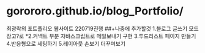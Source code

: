 # gorororo.github.io/blog_Portfolio/
최광락의 포트폴리오 웹사이트
220719진행
##+나중에 추가할것
1.블로그 글쓰기 모드 장고?로
*2.커넥트 부분 자바스크립트로 메일보내기 구현
3.투드리스트 페이지 만들기
4.반응형으로 세팅하기
5.레이아웃 손보기 더꾸며보기

